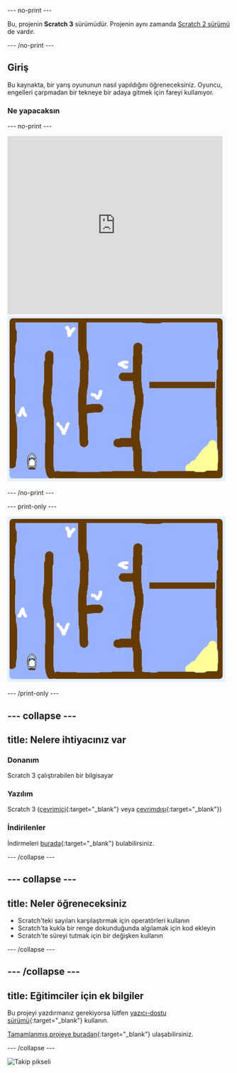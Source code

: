 --- no-print ---

Bu, projenin **Scratch 3** sürümüdür. Projenin aynı zamanda [Scratch 2 sürümü](https://projects.raspberrypi.org/tr-TR/projects/boat-race-scratch2) de vardır.

--- /no-print ---

## Giriş

Bu kaynakta, bir yarış oyununun nasıl yapıldığını öğreneceksiniz. Oyuncu, engelleri çarpmadan bir tekneye bir adaya gitmek için fareyi kullanıyor.

### Ne yapacaksın

--- no-print ---

<div class="scratch-preview">
  <iframe allowtransparency="true" width="485" height="402" src="https://scratch.mit.edu/projects/embed/419061026/?autostart=false" frameborder="0" scrolling="no"></iframe>
  <img src="images/boat_race_demo.png">
</div>

--- /no-print ---

--- print-only ---

![tekne yarışı demosu](images/boat_race_demo.png)

--- /print-only ---

--- collapse ---
---
title: Nelere ihtiyacınız var
---

### Donanım

Scratch 3 çalıştırabilen bir bilgisayar

### Yazılım

Scratch 3 ([çevrimiçi](https://rpf.io/scratchon){:target="_blank"} veya [çevrimdışı](https://rpf.io/scratchoff){:target="_blank"})

### İndirilenler

İndirmeleri [burada](http://rpf.io/p/tr-TR/boat-race-go){:target="_blank"} bulabilirsiniz.

--- /collapse ---

--- collapse ---
---
title: Neler öğreneceksiniz
---

- Scratch'teki sayıları karşılaştırmak için operatörleri kullanın
- Scratch'ta kukla bir renge dokunduğunda algılamak için kod ekleyin
- Scratch'te süreyi tutmak için bir değişken kullanın

--- /collapse ---

--- /collapse ---
---
title: Eğitimciler için ek bilgiler
---

Bu projeyi yazdırmanız gerekiyorsa lütfen [yazıcı-dostu sürümü](https://projects.raspberrypi.org/tr-TR/projects/boat-race/print){:target="_blank"} kullanın.

[Tamamlanmış projeye buradan](http://rpf.io/p/tr-TR/boat-race-get){:target="_blank"} ulaşabilirsiniz.

--- /collapse ---

![Takip pikseli](https://code.org/api/hour/begin_codeclub_boatrace.png)